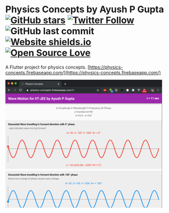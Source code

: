 # Physics Concepts by Ayush P Gupta [![GitHub stars](https://img.shields.io/github/stars/apgapg/flutter_physics_concepts.svg?style=social)](https://github.com/apgapg/flutter_physics_concepts) [![Twitter Follow](https://img.shields.io/twitter/url/https/@ayushpgupta.svg?style=social)](https://twitter.com/ayushpgupta) ![GitHub last commit](https://img.shields.io/github/last-commit/apgapg/flutter_physics_concepts.svg) [![Website shields.io](https://img.shields.io/website-up-down-green-red/http/shields.io.svg)](https://play.google.com/store/apps/details?id=com.coddu.flutterprofile)[![Open Source Love](https://badges.frapsoft.com/os/v2/open-source.svg?v=103)](https://github.com/apgapg/flutter_physics_concepts)

A Flutter project for physics concepts.
[https://physics-concepts.firebaseapp.com/](https://physics-concepts.firebaseapp.com/)

<img src="https://raw.githubusercontent.com/apgapg/flutter_physics_concepts/master/src/s.png"  height = "400" alt="Physics Concepts">
